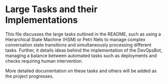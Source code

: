 # Large Tasks and their Implementations

This file discusses the large tasks outlined in the README, such as using a Hierarchical State Machine (HSM) or Petri Nets to manage complex conversation state transitions and simultaneously processing different tasks. Further, it details ideas behind the implementation of the DevOpsBot, managing a balance between automated tasks such as deployments and checks requiring human intervention.

More detailed documentation on these tasks and others will be added as the project progresses.
